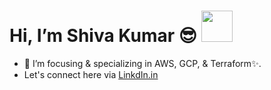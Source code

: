 <h1>Hi, I’m Shiva Kumar 😎 <img src="https://user-images.githubusercontent.com/92181068/189723347-59669eba-6709-4ac3-8af6-9e7477ae0876.gif" width="50" height="50"/></h1> 

- 🌱 I’m focusing & specializing in AWS, GCP, & Terraform✨.
- Let's connect here via [LinkdIn.in](https://www.linkedin.com/in/shiva-kumar-b-linkdin/) 

<!---
B-Shiva-Kumar/B-Shiva-Kumar is a ✨ special ✨ repository because its `README.md` (this file) appears on your GitHub profile.
You can click the Preview link to take a look at your changes.
--->
